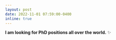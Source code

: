 ```yaml
---
layout: post
date: 2022-11-01 07:59:00-0400
inline: true
---
```


**I am looking for PhD positions all over the world.** :sparkles: 
